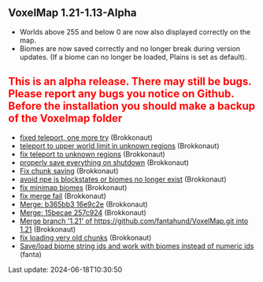 ## VoxelMap 1.21-1.13-Alpha

- Worlds above 255 and below 0 are now also displayed correctly on the map.
- Biomes are now saved correctly and no longer break during version updates. (If a biome can no longer be loaded, Plains is set as default).

## <span style="color:red">This is an alpha release. There may still be bugs. Please report any bugs you notice on Github. Before the installation you should make a backup of the Voxelmap folder</span>

- [fixed teleport, one more try](https://github.com/fantahund/VoxelMap/commit/d3bd446d954005b693912ab59e9ce24aac10bf15) (Brokkonaut)
- [teleport to upper world limit in unknown regions](https://github.com/fantahund/VoxelMap/commit/8c2a4205ffd2eebeffe1322825aadbdc3367b698) (Brokkonaut)
- [fix teleport to unknown regions](https://github.com/fantahund/VoxelMap/commit/9facacb8ebdaa2c4ce58b485cb0e45b5b008b9f0) (Brokkonaut)
- [properly save everything on shutdown](https://github.com/fantahund/VoxelMap/commit/fdd1665ea1cbc8c50120246575a904e1221e4db3) (Brokkonaut)
- [Fix chunk saving](https://github.com/fantahund/VoxelMap/commit/7625bb5f578d9512cc7ee3dfcf46bed59cdcdf10) (Brokkonaut)
- [avoid npe is blockstates or biomes no longer exist](https://github.com/fantahund/VoxelMap/commit/2982c416fd8ecf4c0331bc103e0c11bf65e511cc) (Brokkonaut)
- [fix minimap biomes](https://github.com/fantahund/VoxelMap/commit/d9447926197e718f5b1bbe43dee130f208b6581e) (Brokkonaut)
- [fix merge fail](https://github.com/fantahund/VoxelMap/commit/4df1033b2fed62ac72183b51aa7477f8ad7aa449) (Brokkonaut)
- [Merge: b365bb3 16e9c2e](https://github.com/fantahund/VoxelMap/commit/58236c49ccf2bc80e3de3d7379cc30b42777cf3d) (Brokkonaut)
- [Merge: 15becae 257c924](https://github.com/fantahund/VoxelMap/commit/16e9c2e4bcb3a5cc6c0813a429e9dc0df405af8c) (Brokkonaut)
- [Merge branch '1.21' of https://github.com/fantahund/VoxelMap.git into 1.21](https://github.com/fantahund/VoxelMap/commit/15becaeca391f4b13ff3875e742311aa47a65dc6) (Brokkonaut)
- [fix loading very old chunks](https://github.com/fantahund/VoxelMap/commit/b365bb300f940cc7f09f5cf47f65358643b35e79) (Brokkonaut)
- [Save/load biome string ids and work with biomes instead of numeric ids](https://github.com/fantahund/VoxelMap/commit/257c924ff95b3bcbaaee5dd00982c23bfe1b0584) (fanta)

Last update: 2024-06-18T10:30:50
